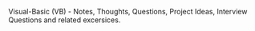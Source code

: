 Visual-Basic (VB) - Notes, Thoughts, Questions, Project Ideas, Interview Questions and related excersices. 
